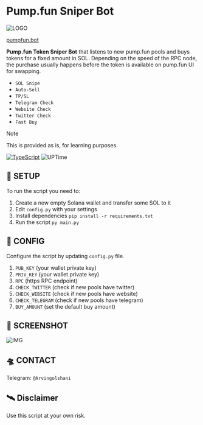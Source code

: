 # Pump.fun Sniper Bot

![LOGO](https://pumpfun.bot/data/logo.png)

[pumpfun.bot](https://pumpfun.bot/)

**Pump.fun Token Sniper Bot** that listens to new pump.fun pools and buys tokens for a fixed amount in SOL.
Depending on the speed of the RPC node, the purchase usually happens before the token is available on pump.fun UI for swapping.

- `SOL Snipe`
- `Auto-Sell`
- `TP/SL`
- `Telegram Check`
- `Website Check`
- `Twitter Check`
- `Fast Buy`

> [!NOTE]
> This is provided as is, for learning purposes.

[![TypeScript](https://badgen.net/badge/icon/python)](https://python.org)
![UPTime](https://camo.githubusercontent.com/4a67ad96d71cca235a4393b2f3b79aabb0a3d42d555030632f1110e9eedde567/68747470733a2f2f696d672e736869656c64732e696f2f62616467652f757074696d652d3130302532352d627269676874677265656e)

## 👾 SETUP
To run the script you need to:
1. Create a new empty Solana wallet and transfer some SOL to it
2. Edit `config.py` with your settings
3. Install dependencies `pip install -r requirements.txt`
4. Run the script `py main.py`

## 🚀 CONFIG
Configure the script by updating `config.py` file.
1. `PUB_KEY` (your wallet private key)
2. `PRIV_KEY` (your wallet private key)
3. `RPC` (https RPC endpoint)
4. `CHECK_TWITTER` (check if new pools have twitter)
5. `CHECK_WEBSITE` (check if new pools have website)
6. `CHECK_TELEGRAM` (check if new pools have telegram)
7. `BUY_AMOUNT` (set the default buy amount)
  
## 🚀 SCREENSHOT

![IMG](https://pumpfun.bot/data/pumpfunbot-cmd.png)



## 🛸 CONTACT
Telegram: `@Arvingolshani`

## 🛰 Disclaimer
Use this script at your own risk. 
